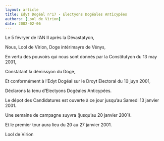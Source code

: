 ```yaml
---
layout: article
title: Edyt Dogéal n°17 - Electyons Dogéales Anticypées
authors: [Lool de Virion]
date: 2002-02-06
---
```


Le 5 févryer de l’AN II après la Dévastatyon,

Nous, Lool de Virion, Doge intérimayre de Vénys,

En vertu des pouvoirs qui nous sont donnés par la Constitutyon du 13 may 2001,

Constatant la démissyon du Doge,

Et conformément à l’Edyt Dogéal sur le Droyt Electoral du 10 juyn 2001,

Déclarons la tenu d’Electyons Dogéales Anticypées.

Le dépot des Candidatures est ouverte à ce jour jusqu’au Samedi 13 janvier 2001.

Une semaine de campagne suyvra (jusqu’au 20 janvier 2001).

Et le premier tour aura lieu du 20 au 27 janvier 2001.

Lool de Virion



